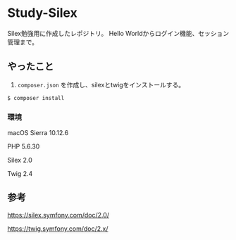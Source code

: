 # Study-Silex
Silex勉強用に作成したレポジトリ。
Hello Worldからログイン機能、セッション管理まで。

## やったこと
1. `composer.json` を作成し、silexとtwigをインストールする。
```
$ composer install
```

### 環境
macOS Sierra 10.12.6

PHP 5.6.30

Silex 2.0

Twig 2.4



## 参考
https://silex.symfony.com/doc/2.0/

https://twig.symfony.com/doc/2.x/
